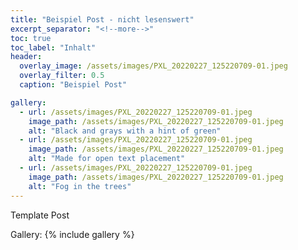 ```yaml
---
title: "Beispiel Post - nicht lesenswert"
excerpt_separator: "<!--more-->"
toc: true
toc_label: "Inhalt"
header:
  overlay_image: /assets/images/PXL_20220227_125220709-01.jpeg
  overlay_filter: 0.5
  caption: "Beispiel Post"

gallery:
  - url: /assets/images/PXL_20220227_125220709-01.jpeg
    image_path: /assets/images/PXL_20220227_125220709-01.jpeg
    alt: "Black and grays with a hint of green"
  - url: /assets/images/PXL_20220227_125220709-01.jpeg
    image_path: /assets/images/PXL_20220227_125220709-01.jpeg
    alt: "Made for open text placement"
  - url: /assets/images/PXL_20220227_125220709-01.jpeg
    image_path: /assets/images/PXL_20220227_125220709-01.jpeg
    alt: "Fog in the trees"
---
```


Template Post
<!--more-->

Gallery:
{% include gallery %}

